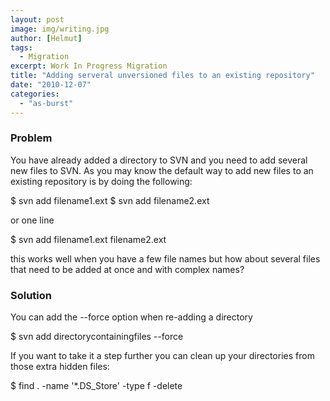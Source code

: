 ```yaml
---
layout: post
image: img/writing.jpg
author: [Helmut]
tags:
  - Migration
excerpt: Work In Progress Migration
title: "Adding serveral unversioned files to an existing repository"
date: "2010-12-07"
categories: 
  - "as-burst"
---
```


### Problem

You have already added a directory to SVN and you need to add several new files to SVN. As you may know the default way to add new files to an existing repository is by doing the following:

$ svn add filename1.ext $ svn add filename2.ext

or one line

$ svn add filename1.ext filename2.ext

this works well when you have a few file names but how about several files that need to be added at once and with complex names?

### Solution

You can add the --force option when re-adding a directory

$ svn add directorycontainingfiles --force

If you want to take it a step further you can clean up your directories from those extra hidden files:

$ find . -name '\*.DS\_Store' -type f -delete
